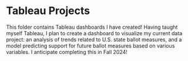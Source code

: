 # Tableau Projects

This folder contains Tableau dashboards I have created! Having taught myself Tableau, I plan to create a dashboard to visualize my current data project: an analysis of trends related to U.S. state ballot measures, and a model predicting support for future ballot measures based on various variables. I anticipate completing this in Fall 2024!

